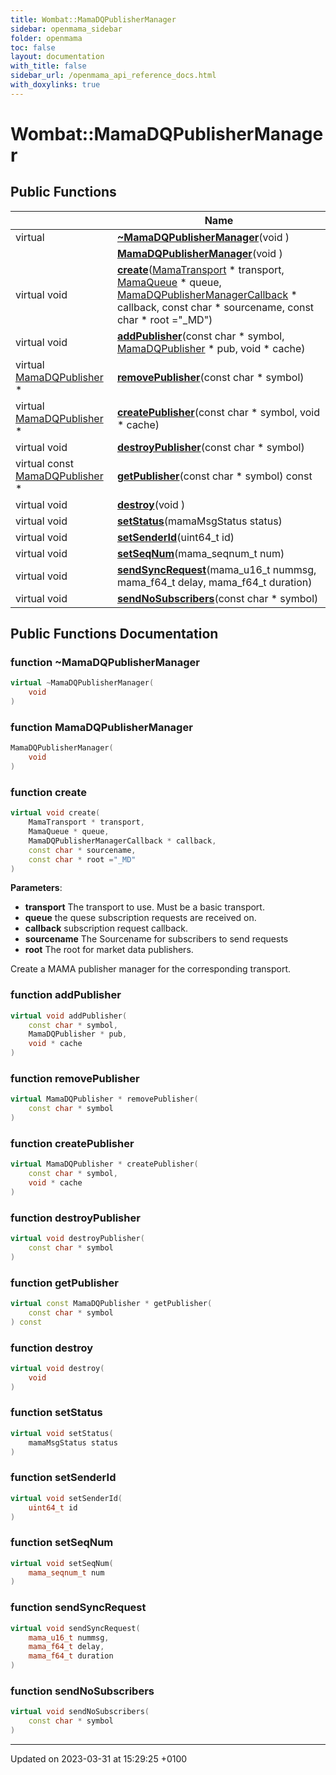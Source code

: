```yaml
---
title: Wombat::MamaDQPublisherManager
sidebar: openmama_sidebar
folder: openmama
toc: false
layout: documentation
with_title: false
sidebar_url: /openmama_api_reference_docs.html
with_doxylinks: true
---
```


# Wombat::MamaDQPublisherManager





## Public Functions

|                | Name           |
| -------------- | -------------- |
| virtual | **[~MamaDQPublisherManager](classWombat_1_1MamaDQPublisherManager.html#function-~mamadqpublishermanager)**(void ) |
| | **[MamaDQPublisherManager](classWombat_1_1MamaDQPublisherManager.html#function-mamadqpublishermanager)**(void ) |
| virtual void | **[create](classWombat_1_1MamaDQPublisherManager.html#function-create)**([MamaTransport](classWombat_1_1MamaTransport.html) * transport, [MamaQueue](classWombat_1_1MamaQueue.html) * queue, [MamaDQPublisherManagerCallback](classWombat_1_1MamaDQPublisherManagerCallback.html) * callback, const char * sourcename, const char * root ="_MD") |
| virtual void | **[addPublisher](classWombat_1_1MamaDQPublisherManager.html#function-addpublisher)**(const char * symbol, [MamaDQPublisher](classWombat_1_1MamaDQPublisher.html) * pub, void * cache) |
| virtual [MamaDQPublisher](classWombat_1_1MamaDQPublisher.html) * | **[removePublisher](classWombat_1_1MamaDQPublisherManager.html#function-removepublisher)**(const char * symbol) |
| virtual [MamaDQPublisher](classWombat_1_1MamaDQPublisher.html) * | **[createPublisher](classWombat_1_1MamaDQPublisherManager.html#function-createpublisher)**(const char * symbol, void * cache) |
| virtual void | **[destroyPublisher](classWombat_1_1MamaDQPublisherManager.html#function-destroypublisher)**(const char * symbol) |
| virtual const [MamaDQPublisher](classWombat_1_1MamaDQPublisher.html) * | **[getPublisher](classWombat_1_1MamaDQPublisherManager.html#function-getpublisher)**(const char * symbol) const |
| virtual void | **[destroy](classWombat_1_1MamaDQPublisherManager.html#function-destroy)**(void ) |
| virtual void | **[setStatus](classWombat_1_1MamaDQPublisherManager.html#function-setstatus)**(mamaMsgStatus status) |
| virtual void | **[setSenderId](classWombat_1_1MamaDQPublisherManager.html#function-setsenderid)**(uint64_t id) |
| virtual void | **[setSeqNum](classWombat_1_1MamaDQPublisherManager.html#function-setseqnum)**(mama_seqnum_t num) |
| virtual void | **[sendSyncRequest](classWombat_1_1MamaDQPublisherManager.html#function-sendsyncrequest)**(mama_u16_t nummsg, mama_f64_t delay, mama_f64_t duration) |
| virtual void | **[sendNoSubscribers](classWombat_1_1MamaDQPublisherManager.html#function-sendnosubscribers)**(const char * symbol) |

## Public Functions Documentation

### function ~MamaDQPublisherManager

```cpp
virtual ~MamaDQPublisherManager(
    void 
)
```


### function MamaDQPublisherManager

```cpp
MamaDQPublisherManager(
    void 
)
```


### function create

```cpp
virtual void create(
    MamaTransport * transport,
    MamaQueue * queue,
    MamaDQPublisherManagerCallback * callback,
    const char * sourcename,
    const char * root ="_MD"
)
```


**Parameters**: 

  * **transport** The transport to use. Must be a basic transport. 
  * **queue** the quese subscription requests are received on. 
  * **callback** subscription request callback. 
  * **sourcename** The Sourcename for subscribers to send requests 
  * **root** The root for market data publishers. 


Create a MAMA publisher manager for the corresponding transport. 


### function addPublisher

```cpp
virtual void addPublisher(
    const char * symbol,
    MamaDQPublisher * pub,
    void * cache
)
```


### function removePublisher

```cpp
virtual MamaDQPublisher * removePublisher(
    const char * symbol
)
```


### function createPublisher

```cpp
virtual MamaDQPublisher * createPublisher(
    const char * symbol,
    void * cache
)
```


### function destroyPublisher

```cpp
virtual void destroyPublisher(
    const char * symbol
)
```


### function getPublisher

```cpp
virtual const MamaDQPublisher * getPublisher(
    const char * symbol
) const
```


### function destroy

```cpp
virtual void destroy(
    void 
)
```


### function setStatus

```cpp
virtual void setStatus(
    mamaMsgStatus status
)
```


### function setSenderId

```cpp
virtual void setSenderId(
    uint64_t id
)
```


### function setSeqNum

```cpp
virtual void setSeqNum(
    mama_seqnum_t num
)
```


### function sendSyncRequest

```cpp
virtual void sendSyncRequest(
    mama_u16_t nummsg,
    mama_f64_t delay,
    mama_f64_t duration
)
```


### function sendNoSubscribers

```cpp
virtual void sendNoSubscribers(
    const char * symbol
)
```


-------------------------------

Updated on 2023-03-31 at 15:29:25 +0100